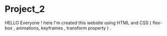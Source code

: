 # Project_2
HELLO Everyone ! here I'm created this website using HTML and CSS ( flex-box , animations, keyframes , transform property ) . 
